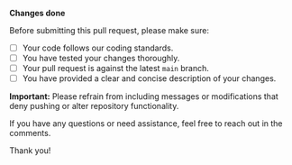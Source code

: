 <!-- Thank you for contributing to My Project! -->

**Changes done**
<!-- Add all of your changes in a list -->

Before submitting this pull request, please make sure:

- [ ] Your code follows our coding standards.
- [ ] You have tested your changes thoroughly.
- [ ] Your pull request is against the latest `main` branch.
- [ ] You have provided a clear and concise description of your changes.

**Important:** Please refrain from including messages or modifications that deny pushing or alter repository functionality.

If you have any questions or need assistance, feel free to reach out in the comments.

Thank you!
